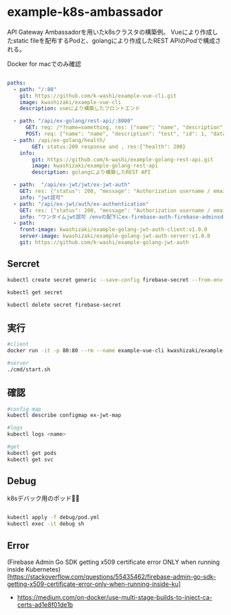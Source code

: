 # example-k8s-ambassador

API Gateway Ambassadorを用いたk8sクラスタの構築例。
Vueにより作成したstatic fileを配布するPodと、golangにより作成したREST APIのPodで構成される。

Docker for macでのみ確認

```yaml

paths:
  - path: "/:80"
    git: https://github.com/k-washi/example-vue-cli.git
    image: kwashizaki/example-vue-cli
    description: vueにより構築したフロントエンド

  - path: "/api/ex-golang/rest-api/:8080"
      GET: req: /*?name=something, res: {"name": "name", "description": "test", "datas": [{post-data-1}, {post-data-2}] }
      POST: req: {"name": "name", "description": "test", "id": 1, "data": "test1" }}, res: {"name": "name", "message": "create info and store database"}
  - path: /api/ex-golang/health/
        GET: status:200 response and , res:{"health": 200}
    info:
        git: https://github.com/k-washi/example-golang-rest-api.git
        image: kwashizaki/example-golang-rest-api
        description: golangにより構築したREST API

  - path:  "/api/ex-jwt/jwt/ex-jwt-auth"
    GET: res: {"status": 200, "message": "Authorization username / email"} 
    info: "jwt認可"
  - path: "/api/ex-jwt/auth/ex-authentication"
    GET: res: {"status": 200, "message": "Authorization username / email"} 
    info: "ワンタイムjwt認可 /envの配下にex-firebase-auth-firebase-adminsdk.jsonを置く"
  - path: 
    front-image: kwashizaki/example-golang-jwt-auth-client:v1.0.0
    server-image: kwashizaki/example-golang-jwt-auth-server:v1.0.0
    git: https://github.com/k-washi/example-golang-jwt-auth

```

## Sercret

```bash
kubectl create secret generic --save-config firebase-secret --from-env-file ./env/env-secret.txt

kubectl get secret

kubectl delete secret firebase-secret
```

## 実行

```bash
#client
docker run -it -p 80:80 --rm --name example-vue-cli kwashizaki/example-vue-cli:v1.0.0

#server
./cmd/start.sh
```

## 確認

```bash
#config map
kubectl describe configmap ex-jwt-map

#logs
kubectl logs <name>

#get
kubectl get pods
kubectl get svc
```

## Debug 

k8sデバック用のポッド

```bash

kubectl apply -f debug/pod.yml
kubectl exec -it debug sh
```

## Error

(Firebase Admin Go SDK getting x509 certificate error ONLY when running inside Kubernetes)[https://stackoverflow.com/questions/55435462/firebase-admin-go-sdk-getting-x509-certificate-error-only-when-running-inside-ku]

+ https://medium.com/on-docker/use-multi-stage-builds-to-inject-ca-certs-ad1e8f01de1b